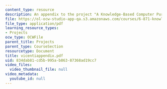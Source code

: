 ```yaml
---
content_type: resource
description: An appendix to the project "A Knowledge-Based Computer Purchasing Advisor".
file: https://ol-ocw-studio-app-qa.s3.amazonaws.com/courses/6-871-knowledge-based-applications-systems-spring-2005/834dab81cd5b995ab86387368ad19cc7_vicentiappendix.pdf
file_type: application/pdf
learning_resource_types:
- Projects
ocw_type: OCWFile
parent_title: Projects
parent_type: CourseSection
resourcetype: Document
title: vicentiappendix.pdf
uid: 834dab81-cd5b-995a-b863-87368ad19cc7
video_files:
  video_thumbnail_file: null
video_metadata:
  youtube_id: null
---
```

